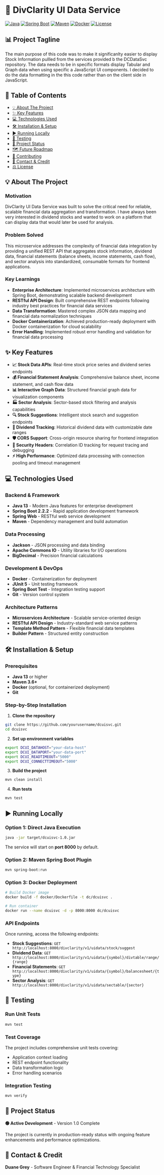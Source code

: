 # 🏦 DivClarity UI Data Service

[![Java](https://img.shields.io/badge/Java-13-blue.svg)](https://www.oracle.com/java/technologies/javase-jdk13-downloads.html)
[![Spring Boot](https://img.shields.io/badge/Spring%20Boot-2.2.2-green.svg)](https://spring.io/projects/spring-boot)
[![Maven](https://img.shields.io/badge/Maven-3.6+-orange.svg)](https://maven.apache.org/)
[![Docker](https://img.shields.io/badge/Docker-Ready-blue.svg)](https://www.docker.com/)
[![License](https://img.shields.io/badge/License-MIT-yellow.svg)](LICENSE.md)

## 📊 Project Tagline

The main purpose of this code was to make it significanlty easier to display Stock Information pullled from the services provided b
the DCDataSvc repository. The data needs to be in specific formats display Tabular and Graph data when using specific a JavaScript UI
components. I decided to do the data formatting in the this code rather than on the client side in JavaScript.

## 📑 Table of Contents

- [💡 About The Project](#-about-the-project)
- [✨ Key Features](#-key-features)
- [💻 Technologies Used](#-technologies-used)
- [🛠️ Installation & Setup](#-installation--setup)
- [▶️ Running Locally](#-running-locally)
- [🧪 Testing](#-testing)
- [📌 Project Status](#-project-status)
- [🗺️ Future Roadmap](#-future-roadmap)
- [🤝 Contributing](#-contributing)
- [👤 Contact & Credit](#-contact--credit)
- [⚖️ License](#-license)

## 💡 About The Project

### Motivation
DivClarity UI Data Service was built to solve the critical need for reliable, scalable financial data aggregation and transformation. I have always
been very interested in dividend stocks and wanted to work on a platform that can display data that would later be used for analysis.

### Problem Solved
This microservice addresses the complexity of financial data integration by providing a unified REST API that aggregates stock information, dividend data, financial statements (balance sheets, income statements, cash flow), and sector analysis into standardized, consumable formats for frontend applications.

### Key Learnings
- **Enterprise Architecture**: Implemented microservices architecture with Spring Boot, demonstrating scalable backend development
- **RESTful API Design**: Built comprehensive REST endpoints following industry best practices for financial data services
- **Data Transformation**: Mastered complex JSON data mapping and financial data normalization techniques
- **Docker Containerization**: Achieved production-ready deployment with Docker containerization for cloud scalability
- **Error Handling**: Implemented robust error handling and validation for financial data processing

## ✨ Key Features

- **📈 Stock Data APIs**: Real-time stock price series and dividend series endpoints
- **💰 Financial Statement Analysis**: Comprehensive balance sheet, income statement, and cash flow data
- **📊 Interactive Graph Data**: Structured financial graph data for visualization components
- **🏭 Sector Analysis**: Sector-based stock filtering and analysis capabilities
- **🔍 Stock Suggestions**: Intelligent stock search and suggestion endpoints
- **📅 Dividend Tracking**: Historical dividend data with customizable date ranges
- **🛡️ CORS Support**: Cross-origin resource sharing for frontend integration
- **🔐 Security Headers**: Correlation ID tracking for request tracing and debugging
- **⚡ High Performance**: Optimized data processing with connection pooling and timeout management

## 💻 Technologies Used

### Backend & Framework
- **Java 13** - Modern Java features for enterprise development
- **Spring Boot 2.2.2** - Rapid application development framework
- **Spring Web** - RESTful web service development
- **Maven** - Dependency management and build automation

### Data Processing
- **Jackson** - JSON processing and data binding
- **Apache Commons IO** - Utility libraries for I/O operations
- **BigDecimal** - Precision financial calculations

### Development & DevOps
- **Docker** - Containerization for deployment
- **JUnit 5** - Unit testing framework
- **Spring Boot Test** - Integration testing support
- **Git** - Version control system

### Architecture Patterns
- **Microservices Architecture** - Scalable service-oriented design
- **RESTful API Design** - Industry-standard web service patterns
- **Template Method Pattern** - Flexible financial data templates
- **Builder Pattern** - Structured entity construction

## 🛠️ Installation & Setup

### Prerequisites
- **Java 13** or higher
- **Maven 3.6+**
- **Docker** (optional, for containerized deployment)
- **Git**

### Step-by-Step Installation

1. **Clone the repository**
```bash
git clone https://github.com/yourusername/dcuisvc.git
cd dcuisvc
```

2. **Set up environment variables**
```bash
export DCUI_DATAHOST="your-data-host"
export DCUI_DATAPORT="your-data-port"
export DCUI_READTIMEOUT="5000"
export DCUI_CONNECTTIMEOUT="5000"
```

3. **Build the project**
```bash
mvn clean install
```

4. **Run tests**
```bash
mvn test
```

## ▶️ Running Locally

### Option 1: Direct Java Execution
```bash
java -jar target/dcuisvc-1.0.jar
```
The service will start on **port 8000** by default.

### Option 2: Maven Spring Boot Plugin
```bash
mvn spring-boot:run
```

### Option 3: Docker Deployment
```bash
# Build Docker image
docker build -f docker/Dockerfile -t dc/dcuisvc .

# Run container
docker run --name dcuisvc -d -p 8000:8000 dc/dcuisvc
```

### API Endpoints
Once running, access the following endpoints:
- **Stock Suggestions**: `GET http://localhost:8000/divclarity/v1/uidata/stock/suggest`
- **Dividend Data**: `GET http://localhost:8000/divclarity/v1/uidata/{symbol}/divtable/range/{range}`
- **Financial Statements**: `GET http://localhost:8000/divclarity/v1/uidata/{symbol}/balancesheet/{type}`
- **Sector Analysis**: `GET http://localhost:8000/divclarity/v1/uidata/sectable/{sector}`

## 🧪 Testing

### Run Unit Tests
```bash
mvn test
```

### Test Coverage
The project includes comprehensive unit tests covering:
- Application context loading
- REST endpoint functionality
- Data transformation logic
- Error handling scenarios

### Integration Testing
```bash
mvn verify
```

## 📌 Project Status

**🟢 Active Development** - Version 1.0 Complete

The project is currently in production-ready status with ongoing feature enhancements and performance optimizations.

## 👤 Contact & Credit

**Duane Grey** - Software Engineer & Financial Technology Specialist